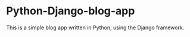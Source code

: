 # Python-Django-blog-app

This is a simple blog app written in Python, using the Django framework. 
